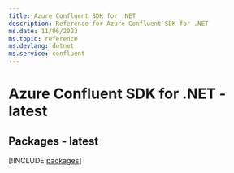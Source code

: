 ```yaml
---
title: Azure Confluent SDK for .NET
description: Reference for Azure Confluent SDK for .NET
ms.date: 11/06/2023
ms.topic: reference
ms.devlang: dotnet
ms.service: confluent
---
```

# Azure Confluent SDK for .NET - latest
## Packages - latest
[!INCLUDE [packages](confluent-index.md)]